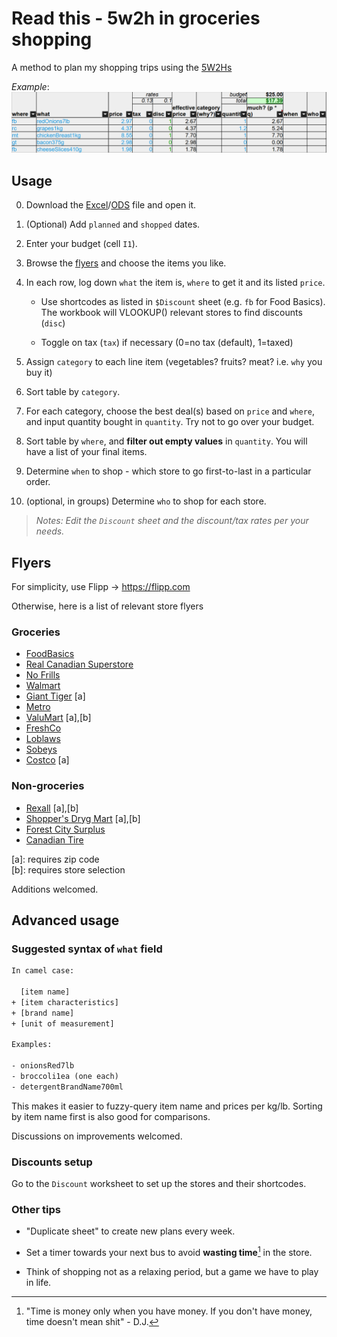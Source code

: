 # Read this - 5w2h in groceries shopping

A method to plan my shopping trips using the [5W2Hs](https://www.indeed.com/career-advice/career-development/5w2h-analysis)

_Example_:
![Example](header.png)

## Usage

0. Download the [Excel](https://github.com/skedastically/groceries-5w2h/raw/main/groceries.xlsx)/[ODS](https://github.com/skedastically/groceries-5w2h/raw/main/groceries.ods) file and open it.

1. (Optional) Add `planned` and `shopped` dates.

2. Enter your budget (cell `I1`).

3. Browse the [flyers](#flyers) and choose the items you like.

4. In each row, log down `what` the item is, `where` to get it and its listed `price`.

   - Use shortcodes as listed in `$Discount` sheet (e.g. `fb` for Food Basics). The workbook will VLOOKUP() relevant stores to find discounts (`disc`)

   - Toggle on tax (`tax`) if necessary (0=no tax (default), 1=taxed)

5. Assign `category` to each line item (vegetables? fruits? meat? i.e. `why` you buy it)

6. Sort table by `category`.

7. For each category, choose the best deal(s) based on `price` and `where`, and input quantity bought in `quantity`. Try not to go over your budget.

8. Sort table by `where`, and **filter out empty values** in `quantity`. You will have a list of your final items.

9. Determine `when` to shop - which store to go first-to-last in a particular order.

10. (optional, in groups) Determine `who` to shop for each store.

> *Notes: Edit the `Discount` sheet and the discount/tax rates per your needs.*

## Flyers

For simplicity, use Flipp -> https://flipp.com

Otherwise, here is a list of relevant store flyers

### Groceries

- [FoodBasics](https://www.foodbasics.ca/flyer)
- [Real Canadian Superstore](https://www.realcanadiansuperstore.ca/print-flyer)
- [No Frills](https://www.nofrills.ca/print-flyer)
- [Walmart](https://www.walmart.ca/flyer)
- [Giant Tiger](https://www.gianttiger.com/collections/flyers-and-deals?view=flyers) [a]
- [Metro](https://www.metro.ca/en/flyer)
- [ValuMart](https://www.valumart.ca/print-flyer) [a],[b]
- [FreshCo](https://freshco.com/flyer/)
- [Loblaws](https://www.loblaws.ca/print-flyer)
- [Sobeys](https://www.sobeys.com/en/flyer/)
- [Costco](https://www.costco.ca/coupons.html) [a]

### Non-groceries

- [Rexall](https://www.rexall.ca/eflyer/) [a],[b]
- [Shopper's Dryg Mart](https://www.shoppersdrugmart.ca/en/flyer) [a],[b]
- [Forest City Surplus](https://www.fcsurplus.com/flyer.pdf)
- [Canadian Tire](https://www.canadiantire.ca/en/flyer.html)

[a]: requires zip code  
[b]: requires store selection  

Additions welcomed.

## Advanced usage

### Suggested syntax of `what` field

```txt
In camel case:

  [item name]
+ [item characteristics]
+ [brand name] 
+ [unit of measurement]

Examples:

- onionsRed7lb
- broccoli1ea (one each)
- detergentBrandName700ml
```

This makes it easier to fuzzy-query item name and prices per kg/lb. Sorting by item name first is also good for comparisons.

Discussions on improvements welcomed.

### Discounts setup

Go to the `Discount` worksheet to set up the stores and their shortcodes.

### Other tips

- "Duplicate sheet" to create new plans every week.

- Set a timer towards your next bus to avoid **wasting time**[^1] in the store.

- Think of shopping not as a relaxing period, but a game we have to play in life.

[^1]: "Time is money only when you have money. If you don't have money, time doesn't mean shit" - D.J.
